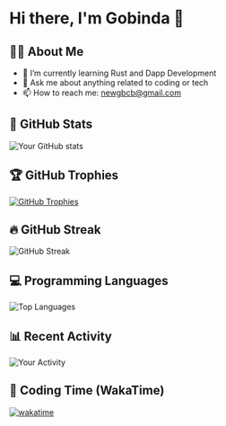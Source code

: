 # Hi there, I'm Gobinda 👋

## 👨‍💻 About Me
- 🌱 I’m currently learning Rust and Dapp Development
- 💬 Ask me about anything related to coding or tech
- 📫 How to reach me: newgbcb@gmail.com

## 🧮 GitHub Stats
![Your GitHub stats](https://github-readme-stats.vercel.app/api?username=Gobindapaull&show_icons=true&theme=radical)

## 🏆 GitHub Trophies
[![GitHub Trophies](https://github-profile-trophy.vercel.app/?username=Gobindapaull)](https://github.com/ryo-ma/github-profile-trophy)

## 🔥 GitHub Streak
![GitHub Streak](https://streak-stats.demolab.com?user=Gobindapaull&theme=tokyonight)

## 💻 Programming Languages
![Top Languages](https://github-readme-stats.vercel.app/api/top-langs/?username=Gobindapaull&layout=compact&theme=radical)

## 📊 Recent Activity
![Your Activity](https://github-readme-activity-graph.cyclic.app/graph?username=Gobindapaull&theme=github)

## 📅 Coding Time (WakaTime)
[![wakatime](https://wakatime.com/badge/user/youruser-id.svg)](https://wakatime.com/@youruser-id)




